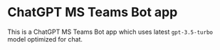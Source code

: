 # ChatGPT MS Teams Bot app

This is a ChatGPT MS Teams Bot app which uses latest `gpt-3.5-turbo` model optimized for chat. 

